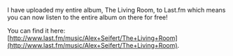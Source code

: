 I have uploaded my entire album, The Living Room, to Last.fm which means you can now listen to the entire album on there for free!

You can find it here: [http://www.last.fm/music/Alex+Seifert/The+Living+Room](http://www.last.fm/music/Alex+Seifert/The+Living+Room).